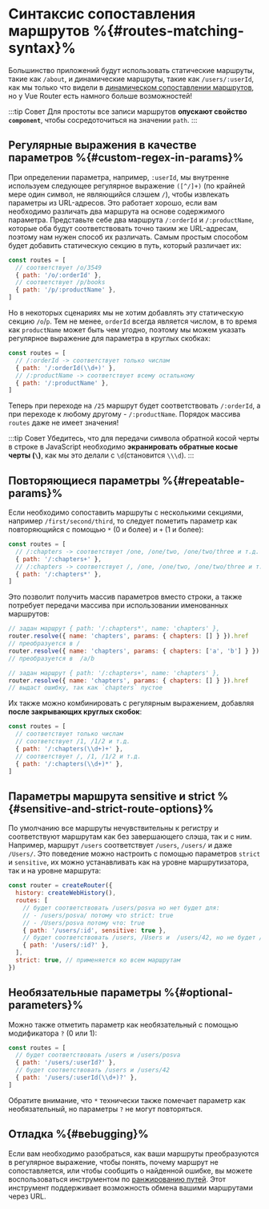 # Синтаксис сопоставления маршрутов %{#routes-matching-syntax}%

<VueSchoolLink
  href="https://vueschool.io/lessons/vue-router-4-advanced-routes-matching-syntax"
  title="Узнайте, как использовать расширенный синтаксис сопоставления маршрутов"
/>

Большинство приложений будут использовать статические маршруты, такие как `/about`, и динамические маршруты, такие как `/users/:userId`, как мы только что видели в [динамическом сопоставлении маршрутов](./dynamic-matching.md), но у Vue Router есть намного больше возможностей!

:::tip Совет
Для простоты все записи маршрутов **опускают свойство `component`**, чтобы сосредоточиться на значении `path`.
:::

## Регулярные выражения в качестве параметров %{#сustom-regex-in-params}%

При определении параметра, например, `:userId`, мы внутренне используем следующее регулярное выражение `([^/]+)` (по крайней мере один символ, не являющийся слэшем `/`), чтобы извлекать параметры из URL-адресов. Это работает хорошо, если вам необходимо различать два маршрута на основе содержимого параметра. Представьте себе два маршрута `/:orderId` и `/:productName`, которые оба будут соответствовать точно таким же URL-адресам, поэтому нам нужен способ их различать. Самым простым способом будет добавить статическую секцию в путь, который различает их:

```js
const routes = [
  // соответствует /o/3549
  { path: '/o/:orderId' },
  // соответствует /p/books
  { path: '/p/:productName' },
]
```

Но в некоторых сценариях мы не хотим добавлять эту статическую секцию `/o`/`p`. Тем не менее, `orderId` всегда является числом, в то время как `productName` может быть чем угодно, поэтому мы можем указать регулярное выражение для параметра в круглых скобках:

```js
const routes = [
  // /:orderId -> соответствует только числам
  { path: '/:orderId(\\d+)' },
  // /:productName -> соответствует всему остальному
  { path: '/:productName' },
]
```

Теперь при переходе на `/25` маршрут будет соответствовать `/:orderId`, а при переходе к любому другому - `/:productName`. Порядок массива `routes` даже не имеет значения!

:::tip Совет
Убедитесь, что для передачи символа обратной косой черты в строке в JavaScript необходимо **экранировать обратные косые черты (`\`)**, как мы это делали с `\d`(становится `\\\d`).
:::

## Повторяющиеся параметры %{#repeatable-params}%

Если необходимо сопоставить маршруты с несколькими секциями, например `/first/second/third`, то следует пометить параметр как повторяющийся с помощью `*` (0 и более) и `+` (1 и более):

```js
const routes = [
  // /:chapters -> соответствует /one, /one/two, /one/two/three и т.д.
  { path: '/:chapters+' },
  // /:chapters -> соответствует /, /one, /one/two, /one/two/three и т.д.
  { path: '/:chapters*' },
]
```

Это позволит получить массив параметров вместо строки, а также потребует передачи массива при использовании именованных маршрутов:

```js
// задан маршрут { path: '/:chapters*', name: 'chapters' },
router.resolve({ name: 'chapters', params: { chapters: [] } }).href
// преобразуется в /
router.resolve({ name: 'chapters', params: { chapters: ['a', 'b'] } }).href
// преобразуется в  /a/b

// задан маршрут { path: '/:chapters+', name: 'chapters' },
router.resolve({ name: 'chapters', params: { chapters: [] } }).href
// выдаст ошибку, так как `chapters` пустое
```

Их также можно комбинировать с регулярным выражением, добавляя **после закрывающих круглых скобок**:

```js
const routes = [
  // соответствует только числам
  // соответствует /1, /1/2 и т.д.
  { path: '/:chapters(\\d+)+' },
  // соответствует /, /1, /1/2 и т.д.
  { path: '/:chapters(\\d+)*' },
]
```

## Параметры маршрута sensitive и strict %{#sensitive-and-strict-route-options}%

По умолчанию все маршруты нечувствительны к регистру и соответствуют маршрутам как без завершающего слэша, так и с ним. Например, маршрут `/users` соответствует `/users`, `/users/` и даже `/Users/`. Это поведение можно настроить с помощью параметров `strict` и `sensitive`, их можно устанавливать как на уровне маршрутизатора, так и на уровне маршрута:

```js
const router = createRouter({
  history: createWebHistory(),
  routes: [
    // будет соответствовать /users/posva но нет будет для:
    // - /users/posva/ потому что strict: true
    // - /Users/posva потому что: true
    { path: '/users/:id', sensitive: true },
    // будет соответствовать /users, /Users и  /users/42, но не будет /users/ или /users/42/
    { path: '/users/:id?' },
  ],
  strict: true, // применяется ко всем маршрутам
})
```

## Необязательные параметры %{#optional-parameters}%

Можно также отметить параметр как необязательный с помощью модификатора `?` (0 или 1):

```js
const routes = [
  // будет соответствовать /users и /users/posva
  { path: '/users/:userId?' },
  // будет соответствовать /users и /users/42
  { path: '/users/:userId(\\d+)?' },
]
```

Обратите внимание, что `*` технически также помечает параметр как необязательный, но параметры `?` не могут повторяться.

## Отладка %{#вebugging}%

Если вам необходимо разобраться, как ваши маршруты преобразуются в регулярное выражение, чтобы понять, почему маршрут не сопоставляется, или чтобы сообщить о найденной ошибке, вы можете воспользоваться инструментом по [ранжированию путей](https://paths.esm.dev/?p=AAMeJSyAwR4UbFDAFxAcAGAIJXMAAA..#). Этот инструмент поддерживает возможность обмена вашими маршрутами через URL.

